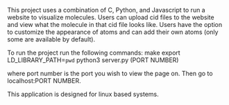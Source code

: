 This project uses a combination of C, Python, and Javascript to run a website to visualize molecules. Users can upload cid files to the website and view what the molecule in that cid file looks like. Users have the option to customize the appearance of atoms and can add their own atoms (only some are available by default).

To run the project run the following commands:
make
export LD_LIBRARY_PATH=`pwd`
python3 server.py (PORT NUMBER)

where port number is the port you wish to view the page on. Then go to localhost:PORT NUMBER.

This application is designed for linux based systems.
